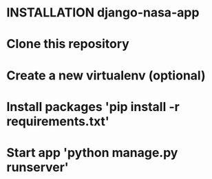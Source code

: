 # INSTALLATION django-nasa-app

# Clone this repository

# Create a new virtualenv (optional)

# Install packages 'pip install -r requirements.txt'

# Start app 'python manage.py runserver'
